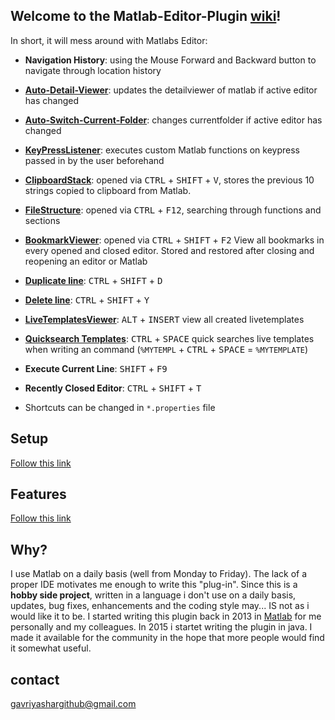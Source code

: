 ## Welcome to the Matlab-Editor-Plugin [wiki](https://github.com/GavriYashar/Matlab-Editor-Plugin/wiki)!

In short, it will mess around with Matlabs Editor:

* **Navigation History**: using the Mouse Forward and Backward button to navigate through location history
* **[Auto-Detail-Viewer](https://github.com/GavriYashar/Matlab-Editor-Plugin/wiki/Features#auto-detail-viewer)**: updates the detailviewer of matlab if active editor has changed
* **[Auto-Switch-Current-Folder](https://github.com/GavriYashar/Matlab-Editor-Plugin/wiki/Features#auto-switch-current-folder)**: changes currentfolder if active editor has changed
* **[KeyPressListener](https://github.com/GavriYashar/Matlab-Editor-Plugin/wiki/Setup#creating-custom-key-press-callbacks-in-editor)**: executes custom Matlab functions on keypress passed in by the user beforehand
* **[ClipboardStack](https://github.com/GavriYashar/Matlab-Editor-Plugin/wiki/Features#clipboard-stack)**: opened via <kbd>CTRL</kbd> + <kbd>SHIFT</kbd> + <kbd>V</kbd>, stores the previous 10 strings copied to clipboard from Matlab.
* **[FileStructure](https://github.com/GavriYashar/Matlab-Editor-Plugin/wiki/Features#file-structure)**: opened via <kbd>CTRL</kbd> + <kbd>F12</kbd>, searching through functions and sections
* **[BookmarkViewer](https://github.com/GavriYashar/Matlab-Editor-Plugin/wiki/Features#bookmarks)**: opened via <kbd>CTRL</kbd> + <kbd>SHIFT</kbd> + <kbd>F2</kbd> View all bookmarks in every opened and closed editor. Stored and restored after closing and reopening an editor or Matlab
* **[Duplicate line](https://github.com/GavriYashar/Matlab-Editor-Plugin/wiki/Features#duplicate-or-remove-current-line)**:  <kbd>CTRL</kbd> + <kbd>SHIFT</kbd> + <kbd>D</kbd>
* **[Delete line](https://github.com/GavriYashar/Matlab-Editor-Plugin/wiki/Features#duplicate-or-remove-current-line)**: <kbd>CTRL</kbd> + <kbd>SHIFT</kbd> + <kbd>Y</kbd>
* **[LiveTemplatesViewer](https://github.com/GavriYashar/Matlab-Editor-Plugin/wiki/Live-Templates)**: <kbd>ALT</kbd> + <kbd>INSERT</kbd> view all created livetemplates
* **[Quicksearch Templates](https://github.com/GavriYashar/Matlab-Editor-Plugin/wiki/Live-Templates#quick-search)**: <kbd>CTRL</kbd> + <kbd>SPACE</kbd> quick searches live templates when writing an command (`%MYTEMPL` + <kbd>CTRL</kbd> + <kbd>SPACE</kbd> = `%MYTEMPLATE`)
* **Execute Current Line**: <kbd>SHIFT</kbd> + <kbd>F9</kbd>
* **Recently Closed Editor**: <kbd>CTRL</kbd> + <kbd>SHIFT</kbd> + <kbd>T</kbd>

* Shortcuts can be changed in `*.properties` file

## Setup
[Follow this link](https://github.com/GavriYashar/Matlab-Editor-Plugin/wiki/Setup)

## Features
[Follow this link](https://github.com/GavriYashar/Matlab-Editor-Plugin/wiki/Features)

## Why?
I use Matlab on a daily basis (well from Monday to Friday). The lack of a proper IDE motivates me enough to write this "plug-in".
Since this is a __hobby side project__, written in a language i don't use on a daily basis, updates, bug fixes, enhancements and the coding style may... IS not as i would like it to be. I started writing this plugin back in 2013 in [Matlab](https://de.mathworks.com/matlabcentral/fileexchange/41099-extend-matlab-editors-callback?s_tid=prof_contriblnk) for me personally and my colleagues. In 2015 i startet writing the plugin in java. I made it available for the community in the hope that more people would find it somewhat useful. 

## contact
gavriyashargithub@gmail.com
